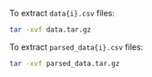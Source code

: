 To extract `data{i}.csv` files:

```sh
tar -xvf data.tar.gz
```

To extract `parsed_data{i}.csv` files:

```sh
tar -xvf parsed_data.tar.gz
```

